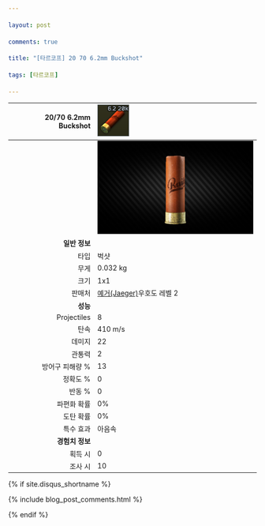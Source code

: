 ```yaml
---

layout: post

comments: true

title: "[타르코프] 20 70 6.2mm Buckshot"

tags: [타르코프]

---
```


|20/70 6.2mm Buckshot|![20/70 6.2mm Buckshot](/assets/image/tarkov/bullet/207062mmBuckshotIcon.png)|
|--:|:--|
||![20/70 6.2mm Buckshot](/assets/image/tarkov/bullet/20x70BUCKSHOTIMAGE.png)|
|**일반 정보**|
|타입|벅샷|
|무게|0.032 kg|
|크기|1x1|
|판매처|[예거(Jaeger)](https://)우호도 레벨 2|
|**성능**|
|Projectiles|8|
|탄속|410 m/s|
|데미지|22|
|관통력|2|
|방어구 피해량 %|13|
|정확도 %|0|
|반동 %|0|
|파편화 확률|0%|
|도탄 확률|0%|
|특수 효과|아음속|
|**경험치 정보**|
|획득 시|0|
|조사 시|10|

{% if site.disqus_shortname %}

<div class="comments">

  {% include blog_post_comments.html %}

</div>

{% endif %}

<div id="disqus_thread"></div>